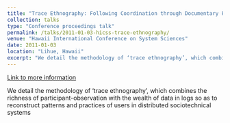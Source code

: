 ```yaml
---
title: "Trace Ethnography: Following Coordination through Documentary Practices"
collection: talks
type: "Conference proceedings talk"
permalink: /talks/2011-01-03-hicss-trace-ethnography/ 
venue: "Hawaii International Conference on System Sciences"
date: 2011-01-03
location: "Lihue, Hawaii"
excerpt: "We detail the methodology of ‘trace ethnography’, which combines the richness of participant-observation with the wealth of data in logs so as to reconstruct patterns and practices of users in distributed sociotechnical systems"
---
```


<a href='http://www.stuartgeiger.com/trace-ethnography-hicss-geiger-ribes.pdf'>Link to more information</a>

We detail the methodology of ‘trace ethnography’, which combines the richness of participant-observation with the wealth of data in logs so as to reconstruct patterns and practices of users in distributed sociotechnical systems
